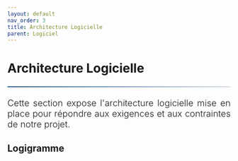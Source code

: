 ```yaml
---
layout: default
nav_order: 3
title: Architecture Logicielle
parent: Logiciel
---
```


<style>
:root {
    --primary-color: #1c5083;
    --secondary-color: #0d2b4e;
    --accent-color: rgba(28, 80, 131, 0.15);
    --text-color: #2d3748;
    --light-bg: #f8fafc;
    --border-color: #e2e8f0;
    --angle-color: #1c5083;
    --speed-color: #dd6b20;
}

hr {
    border: none;
    height: 2px;
    background: linear-gradient(90deg, var(--primary-color), rgba(28, 80, 131, 0.2));
    margin: 1.5rem 0;
}

</style>

# Architecture Logicielle

<hr>

<div style="font-size: 1.25rem; font-weight: 300; text-align:justify">
    Cette section expose l'architecture logicielle mise en place pour répondre aux exigences et aux contraintes de notre projet.
</div>

## Logigramme

